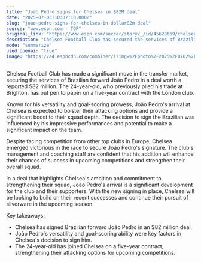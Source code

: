 ```yaml
---
title: "João Pedro signs for Chelsea in $82M deal"
date: "2025-07-03T10:07:18.000Z"
slug: "joao-pedro-signs-for-chelsea-in-dollar82m-deal"
source: "www.espn.com - TOP"
original_link: "https://www.espn.com/soccer/story/_/id/45628669/chelsea-transfers-joao-pedro-joins-60m-deal-brighton"
description: "Chelsea Football Club has secured the services of Brazilian forward João Pedro in an $82 million deal, signing him to a five-year contract. João Pedro's versatility and goal-scoring prowess are expected to enhance Chelsea's attacking options and squad depth. Despite facing competition from other top clubs, Chelsea emerged victorious in signing the 24-year-old, with the club's management confident in his potential impact on the team's success in upcoming competitions. The deal reflects Chelsea's ambition and commitment to strengthening their squad as they aim to build on recent successes and pursue silverware in the upcoming season."
mode: "summarize"
used_openai: "true"
image: "https://a4.espncdn.com/combiner/i?img=%2Fphoto%2F2025%2F0702%2Fr1514073_1296x729_16%2D9.jpg"
---
```


Chelsea Football Club has made a significant move in the transfer market, securing the services of Brazilian forward João Pedro in a deal worth a reported $82 million. The 24-year-old, who previously plied his trade at Brighton, has put pen to paper on a five-year contract with the London club.

Known for his versatility and goal-scoring prowess, João Pedro's arrival at Chelsea is expected to bolster their attacking options and provide a significant boost to their squad depth. The decision to sign the Brazilian was influenced by his impressive performances and potential to make a significant impact on the team.

Despite facing competition from other top clubs in Europe, Chelsea emerged victorious in the race to secure João Pedro's signature. The club's management and coaching staff are confident that his addition will enhance their chances of success in upcoming competitions and strengthen their overall squad.

In a deal that highlights Chelsea's ambition and commitment to strengthening their squad, João Pedro's arrival is a significant development for the club and their supporters. With the new signing in place, Chelsea will be looking to build on their recent successes and continue their pursuit of silverware in the upcoming season.

Key takeaways:
- Chelsea has signed Brazilian forward João Pedro in an $82 million deal.
- João Pedro's versatility and goal-scoring ability were key factors in Chelsea's decision to sign him.
- The 24-year-old has joined Chelsea on a five-year contract, strengthening their attacking options for upcoming competitions.
